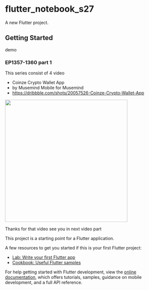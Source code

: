 # flutter_notebook_s27

A new Flutter project.

## Getting Started
demo
### EP1357-1360 part 1
 This series consist of 4 video

- Coinze Crypto Wallet App
- by Musemind Mobile for Musemind
- https://dribbble.com/shots/20057526-Coinze-Crypto-Wallet-App

<img src="https://cdn.dribbble.com/userupload/4096264/file/original-315632175ccb9eff60af85e2d5aeaf7e.png?compress=1&resize=1600x1200" width="400px"/>



Thanks for that video see you in next video part

This project is a starting point for a Flutter application.

A few resources to get you started if this is your first Flutter project:

- [Lab: Write your first Flutter app](https://docs.flutter.dev/get-started/codelab)
- [Cookbook: Useful Flutter samples](https://docs.flutter.dev/cookbook)

For help getting started with Flutter development, view the
[online documentation](https://docs.flutter.dev/), which offers tutorials,
samples, guidance on mobile development, and a full API reference.
